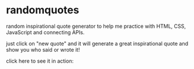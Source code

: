 # randomquotes

random inspirational quote generator to help me practice with HTML, CSS, JavaScript and connecting APIs.

just click on "new quote" and it will generate a great inspirational quote and show you who said or wrote it!

click here to see it in action:
